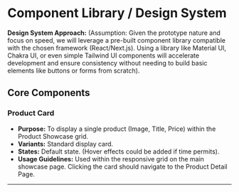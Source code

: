 # Component Library / Design System

**Design System Approach:** (Assumption: Given the prototype nature and focus on speed, we will leverage a pre-built component library compatible with the chosen framework (React/Next.js). Using a library like Material UI, Chakra UI, or even simple Tailwind UI components will accelerate development and ensure consistency without needing to build basic elements like buttons or forms from scratch).

## Core Components

### Product Card

  * **Purpose:** To display a single product (Image, Title, Price) within the Product Showcase grid.
  * **Variants:** Standard display card.
  * **States:** Default state. (Hover effects could be added if time permits).
  * **Usage Guidelines:** Used within the responsive grid on the main showcase page. Clicking the card should navigate to the Product Detail Page.

-----
